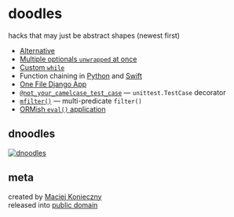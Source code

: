 doodles
=======

hacks that may just be abstract shapes (newest first)

- [Alternative](doodles/alternative.swift)
- [Multiple optionals `unwrapped` at once](doodles/unwrapped.swift)
- [Custom `while`](doodles/custom_while.swift)
- Function chaining in [Python](doodles/chain.py) and [Swift](doodles/chain.swift)
- [One File Django App](doodles/django1.py)
- [`@not_your_camelcase_test_case`](doodles/nyctc.py) — `unittest.TestCase` decorator
- [`mfilter()`](doodles/mfilter.py) — multi-predicate `filter()`
- [ORMish `eval()` application](doodles/ormish_eval.py)


dnoodles
-------

[![dnoodles](http://dl.dropbox.com/u/2618196/dnoodles.svg)](https://gist.github.com/narfdotpl/639250)


meta
----

created by [Maciej Konieczny](http://narf.pl/)<br>
released into [public domain](http://unlicense.org/)
